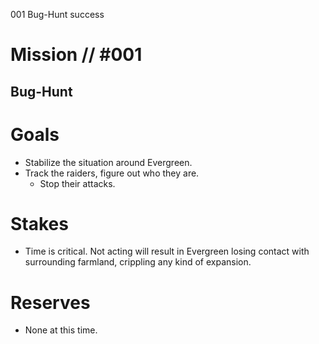 001
Bug-Hunt
success

# Mission // #001

## Bug-Hunt

# Goals

- Stabilize the situation around Evergreen.
- Track the raiders, figure out who they are.
  - Stop their attacks.

# Stakes

- Time is critical. Not acting will result in Evergreen losing contact with surrounding farmland, crippling any kind of expansion.

# Reserves


- None at this time.
